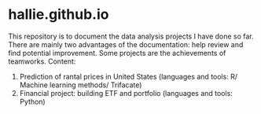 # hallie.github.io
This repository is to document the data analysis projects I have done so far. There are mainly two advantages of the documentation: help review and find potential improvement. Some projects are the achievements of teamworks. 
Content:
1. Prediction of rantal prices in United States (languages and tools: R/ Machine learning methods/ Trifacate)
2. Financial project: building ETF and portfolio (languages and tools: Python)
